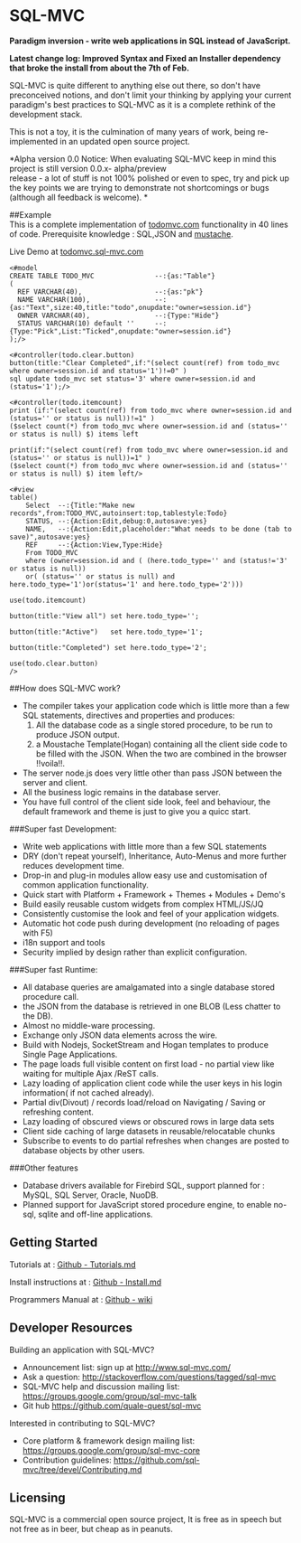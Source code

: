 # SQL-MVC

**Paradigm inversion - write web applications in SQL instead of JavaScript.**

**Latest change log: Improved Syntax and Fixed an Installer dependency that broke the install from about the 7th of Feb.**

SQL-MVC is quite different to anything else out there, so don't have preconceived notions, and don't limit your thinking by 
applying your current paradigm's best practices to SQL-MVC as it is a complete rethink of the development stack.

This is not a toy, it is the culmination of many years of work, being re-implemented in an updated open source project.

*Alpha version 0.0 Notice: When evaluating SQL-MVC keep in mind this project is still version 0.0.x- alpha/preview  
release - a lot of stuff is not 100% polished or even to spec,
try and pick up the key points we are trying to demonstrate not shortcomings or bugs
 (although all feedback is welcome). *
 


##Example	
This is a complete implementation of [todomvc.com](http://todomvc.com) functionality in 40 lines of code.
Prerequisite knowledge : SQL,JSON and [mustache](https://mustache.github.io/mustache.5.html).

Live Demo at [todomvc.sql-mvc.com](http://todomvc.sql-mvc.com/) 

```
<#model
CREATE TABLE TODO_MVC				--:{as:"Table"} 
(
  REF VARCHAR(40),					--:{as:"pk"}
  NAME VARCHAR(100),				--:{as:"Text",size:40,title:"todo",onupdate:"owner=session.id"}  
  OWNER VARCHAR(40),				--:{Type:"Hide"}
  STATUS VARCHAR(10) default ''    	--:{Type:"Pick",List:"Ticked",onupdate:"owner=session.id"}  
);/>

<#controller(todo.clear.button)
button(title:"Clear Completed",if:"(select count(ref) from todo_mvc where owner=session.id and status='1')!=0" )
sql update todo_mvc set status='3' where owner=session.id and (status='1');/>

<#controller(todo.itemcount)
print (if:"(select count(ref) from todo_mvc where owner=session.id and (status='' or status is null))!=1" )
($select count(*) from todo_mvc where owner=session.id and (status='' or status is null) $) items left

print(if:"(select count(ref) from todo_mvc where owner=session.id and (status='' or status is null))=1" )
($select count(*) from todo_mvc where owner=session.id and (status='' or status is null) $) item left/>

<#view
table()
	Select  --:{Title:"Make new records",from:TODO_MVC,autoinsert:top,tablestyle:Todo}
	STATUS, --:{Action:Edit,debug:0,autosave:yes}
	NAME,   --:{Action:Edit,placeholder:"What needs to be done (tab to save)",autosave:yes}
	REF	    --:{Action:View,Type:Hide}
	From TODO_MVC 
	where (owner=session.id and ( (here.todo_type='' and (status!='3' or status is null)) 
	or( (status='' or status is null) and here.todo_type='1')or(status='1' and here.todo_type='2')))

use(todo.itemcount)

button(title:"View all") set here.todo_type='';

button(title:"Active")   set here.todo_type='1';

button(title:"Completed") set here.todo_type='2';

use(todo.clear.button)
/>
```

##How does SQL-MVC work?
* The compiler takes your application code which is little more 
than a few SQL statements, directives and properties and produces:
  1. All the database code as a single stored procedure, to be run to produce JSON output.
  2. a Moustache Template(Hogan) containing all the client side code to be filled with the JSON.
When the two are combined in the browser !!voila!!.
* The server node.js does very little other than pass JSON between the server and client.
* All the business logic remains in the database server.
* You have full control of the client side look, feel and behaviour, the 
default framework and theme is just to give you a quicc start.

###Super fast Development:	
* Write web applications with little more than a few SQL statements
* DRY (don't repeat yourself), Inheritance, Auto-Menus and more further reduces development time.
* Drop-in and plug-in modules allow easy use and customisation of common application functionality.
* Quick start with Platform + Framework + Themes + Modules + Demo's 
* Build easily reusable custom widgets from complex HTML/JS/JQ
* Consistently customise the look and feel of your application widgets.	
* Automatic hot code push during development (no reloading of pages with F5)
* i18n support and tools
* Security implied by design rather than explicit configuration.

###Super fast Runtime:
* All database queries are amalgamated into a single database stored procedure call. 
* the JSON from the database is retrieved in one BLOB (Less chatter to the DB).
* Almost no middle-ware processing.	
* Exchange only JSON data elements across the wire.	
* Build with Nodejs, SocketStream and Hogan templates to produce Single Page Applications.	
* The page loads full visible content on first load - no partial view like waiting for multiple Ajax /ReST calls.
* Lazy loading of application client code while the user keys in his login information( if not cached already).
* Partial div(Divout) / records load/reload  on Navigating / Saving or refreshing content.
* Lazy loading of obscured views or obscured rows in large data sets
* Client side caching of large datasets in reusable/relocatable chunks
* Subscribe to events to do partial refreshes when changes are posted to database objects by other users.

###Other features
* Database drivers available for Firebird SQL, support planned for : MySQL, SQL Server, Oracle, NuoDB.
* Planned support for JavaScript stored procedure engine, to enable no-sql, sqlite and off-line applications.


## Getting Started
Tutorials at : [Github - Tutorials.md](https://github.com/quale-quest/sql-mvc/blob/master/doc/Tutorials.md)

Install instructions at : [Github - Install.md](https://github.com/quale-quest/sql-mvc/blob/master/Install.md)

Programmers Manual at : [Github - wiki](https://github.com/quale-quest/sql-mvc/wiki)

## Developer Resources

Building an application with SQL-MVC?

* Announcement list: sign up at http://www.sql-mvc.com/
* Ask a question: http://stackoverflow.com/questions/tagged/sql-mvc
* SQL-MVC help and discussion mailing list: https://groups.google.com/group/sql-mvc-talk
* Git hub https://github.com/quale-quest/sql-mvc

Interested in contributing to SQL-MVC?

* Core platform & framework design mailing list: https://groups.google.com/group/sql-mvc-core
* Contribution guidelines: https://github.com/sql-mvc/tree/devel/Contributing.md


## Licensing
SQL-MVC is a commercial open source project, It is free as in speech
but not free as in beer, but cheap as in peanuts.

 
